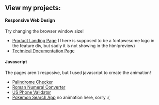 ## View my projects: 

#### Responsive Web Design
<p>Try changing the browser window size!</p>



<ul>
  <li><a href="https://htmlpreview.github.io/?https://github.com/kevokt/personal-fcc-project/blob/main/04_product-landing-page/index.html
" target="_blank">Product Landing Page</a> (There is supposed to be a fontawesome logo in the feature div, but sadly it is not showing in the htmlpreview)</li>
  <li><a href="https://htmlpreview.github.io/?https://github.com/kevokt/personal-fcc-project/blob/main/03_technical-doc-page/index.html
" target="_blank">Technical Documentation Page</a></li>
</ul>

#### Javascript
<p>The pages aren't resposive, but I used javascript to create the animation!</p>
<ul>
  <li><a href="https://htmlpreview.github.io/?https://github.com/kevokt/personal-fcc-project/blob/main/06_palindrome-checker/index.html" target="_blank">Palindrome Checker</a></li>
  <li><a href="https://htmlpreview.github.io/?https://github.com/kevokt/personal-fcc-project/blob/main/07_roman-numeral-converter/index.html" target="_blank">Roman Numeral Converter</a>
</li>
  <li><a href="https://htmlpreview.github.io/?https://github.com/kevokt/personal-fcc-project/blob/main/08_US-phone-validator/index.html" target="_blank">US Phone Validator</a></li>
  <li><a href="https://htmlpreview.github.io/?https://github.com/kevokt/personal-fcc-project/blob/main/10_pokemon_search_app/index.html" target="_blank">Pokemon Search App</a> no animation here, sorry :(</li>
</ul>
